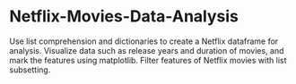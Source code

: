 # Netflix-Movies-Data-Analysis
Use list comprehension and dictionaries to create a Netflix dataframe for analysis. Visualize data such as release years and duration of movies, and mark the features using matplotlib. Filter features of Netflix movies with list subsetting.
